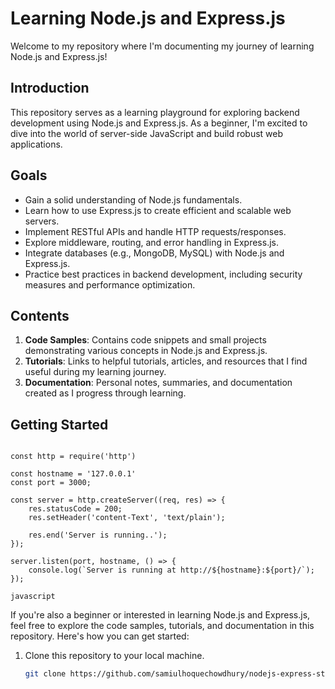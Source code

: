 # Learning Node.js and Express.js

Welcome to my repository where I'm documenting my journey of learning Node.js and Express.js!

## Introduction

This repository serves as a learning playground for exploring backend development using Node.js and Express.js. As a beginner, I'm excited to dive into the world of server-side JavaScript and build robust web applications.

## Goals

- Gain a solid understanding of Node.js fundamentals.
- Learn how to use Express.js to create efficient and scalable web servers.
- Implement RESTful APIs and handle HTTP requests/responses.
- Explore middleware, routing, and error handling in Express.js.
- Integrate databases (e.g., MongoDB, MySQL) with Node.js and Express.js.
- Practice best practices in backend development, including security measures and performance optimization.

## Contents

1. **Code Samples**: Contains code snippets and small projects demonstrating various concepts in Node.js and Express.js.
2. **Tutorials**: Links to helpful tutorials, articles, and resources that I find useful during my learning journey.
3. **Documentation**: Personal notes, summaries, and documentation created as I progress through learning.

## Getting Started

```

const http = require('http')

const hostname = '127.0.0.1'
const port = 3000;

const server = http.createServer((req, res) => {
    res.statusCode = 200;
    res.setHeader('content-Text', 'text/plain');

    res.end('Server is running..');
});

server.listen(port, hostname, () => {
    console.log(`Server is running at http://${hostname}:${port}/`);
});
```
`javascript`


If you're also a beginner or interested in learning Node.js and Express.js, feel free to explore the code samples, tutorials, and documentation in this repository. Here's how you can get started:

1. Clone this repository to your local machine.
   ```bash
   git clone https://github.com/samiulhoquechowdhury/nodejs-express-starter.git
